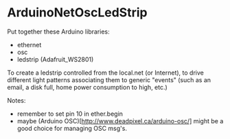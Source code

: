 ArduinoNetOscLedStrip
=====================


Put together these Arduino libraries:

- ethernet
- osc
- ledstrip (Adafruit_WS2801)

To create a ledstrip controlled from the local.net (or Internet), to drive different light patterns associating them to generic "events" (such as an email, a disk full, home power consumption to high, etc.)







Notes:
+ remember to set pin 10 in ether.begin
+ maybe (Arduino OSC)[http://www.deadpixel.ca/arduino-osc/]
might be a good choice for managing OSC msg's.
